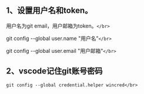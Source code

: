 ## 1、设置用户名和token。

用户名为git email，用户邮箱为token。`</br>`

git config --global user.name "用户名"`</br>`

git config --global user.email "用户邮箱"`</br>`

## 2、vscode记住git账号密码

`git config --global credential.helper wincred</br>`
